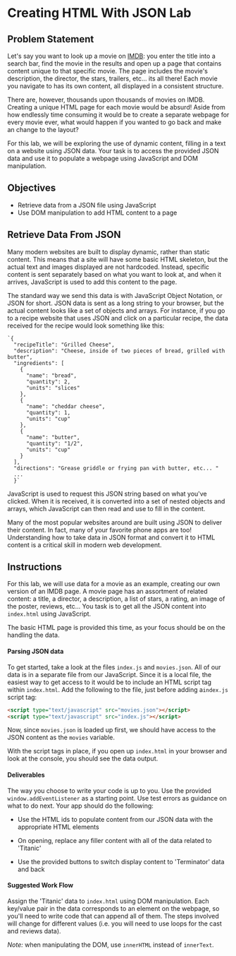 # Creating HTML With JSON Lab

## Problem Statement

Let's say you want to look up a movie on [IMDB](http://www.imdb.com/):
you enter the title into a search bar, find the movie in the results and open
up a page that contains content unique to that specific movie. The page
includes the movie's description, the director, the stars, trailers, etc... its
all there! Each movie you navigate to has its own content, all displayed in a
consistent structure.

There are, however, thousands upon thousands of movies on IMDB. Creating a
unique HTML page for each movie would be absurd! Aside from how endlessly time
consuming it would be to create a separate webpage for every movie ever, what
would happen if you wanted to go back and make an change to the layout?

For this lab, we will be exploring the use of dynamic content, filling in a text
on a website using JSON data. Your task is to access the provided JSON data and
use it to populate a webpage using JavaScript and DOM manipulation.

## Objectives

* Retrieve data from a JSON file using JavaScript
* Use DOM manipulation to add HTML content to a page

## Retrieve Data From JSON

Many modern websites are built to display dynamic, rather than static content.
This means that a site will have some basic HTML skeleton, but the actual text
and images displayed are not hardcoded. Instead, specific content is sent
separately based on what you want to look at, and when it arrives,
JavaScript is used to add this content to the page.

The standard way we send this data is with JavaScript Object Notation, or JSON
for short. JSON data is sent as a long string to your browser, but the actual
content looks like a set of objects and arrays.  For instance, if you go to a
recipe website that uses JSON and click on a particular recipe, the data
received for the recipe would look something like this:

```
`{
  "recipeTitle": "Grilled Cheese",
  "description": "Cheese, inside of two pieces of bread, grilled with butter",
  "ingredients": [
    {
      "name": "bread",
      "quantity": 2,
      "units": "slices"
    },
    {
      "name": "cheddar cheese",
      "quantity": 1,
      "units": "cup"
    },
    {
      "name": "butter",
      "quantity": "1/2",
      "units": "cup"
    }
  ],
  "directions": "Grease griddle or frying pan with butter, etc... "
  ...
  }`
```

JavaScript is used to request this JSON string based on what you've clicked.
When it is received, it is converted into a set of nested objects and arrays,
which JavaScript can then read and use to fill in the content.

Many of the most popular websites around are built using JSON to deliver
their content. In fact, many of your favorite phone apps are too!
Understanding how to take data in JSON format and convert it to HTML content is
a critical skill in modern web development.

## Instructions

For this lab, we will use data for a movie as an example, creating our own
version of an IMDB page. A movie page has an assortment of related content: a
title, a director, a description, a list of stars, a rating, an image of the
poster, reviews, etc... You task is to get all the JSON content into
`index.html` using JavaScript.

The basic HTML page is provided this time, as your focus should be on the
handling the data.

#### Parsing JSON data

To get started, take a look at the files `index.js` and `movies.json`. All of
our data is in a separate file from our JavaScript. Since it is a local file,
the easiest way to get access to it would be to include an HTML script tag
within `index.html`. Add the following to the file, just before adding a`index.js`
script tag:

```html
<script type="text/javascript" src="movies.json"></script>
<script type="text/javascript" src="index.js"></script>
```

Now, since `movies.json` is loaded up first, we should have access to the JSON
content as the `movies` variable.

With the script tags in place, if you open up `index.html` in your browser and
look at the console, you should see the data output.

#### Deliverables

The way you choose to write your code is up to you. Use the provided
`window.addEventListener` as a starting point. Use test errors as guidance on
what to do next. Your app should do the following:

* Use the HTML ids to populate content from our JSON data with the appropriate
HTML elements

* On opening, replace any filler content with all of the data related to 'Titanic'

* Use the provided buttons to switch display content to 'Terminator' data and back


#### Suggested Work Flow

Assign the 'Titanic' data to `index.html` using DOM manipulation.  Each
key/value pair in the data corresponds to an element on the webpage, so you'll
need to write code that can append all of them.  The steps involved will change
for different values (i.e. you will need to use loops for the cast and reviews
data).

*Note:* when manipulating the DOM, use `innerHTML` instead of `innerText`.
